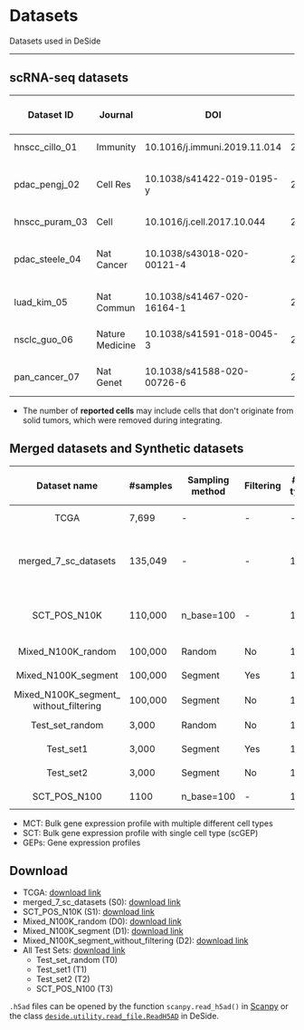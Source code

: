 Datasets
========

Datasets used in DeSide
***
## scRNA-seq datasets

| Dataset ID  | Journal              | DOI                         | Publish Date | Reported cells (total) | Organism               | Tissue                           | Data location                     | Sequencing method       | #patients |
|-------------|----------------------|-----------------------------|--------------|------------------|------------------------|----------------------------------|-----------------------------------|-------------------------|-----------|
| hnscc_cillo_01 | Immunity             | 10.1016/j.immuni.2019.11.014 | 20200107     | 131,224          | Human                  | Head and Neck Cancer (HNSC)      | GSE139324                         | 10x Single Cell 3' v2    | 26        |
| pdac_pengj_02 | Cell Res             | 10.1038/s41422-019-0195-y  | 20190704     | 57,530           | Human                  | Pancreatic Ductal Adenocarcinoma (PDAC)| [Link](https://bigd.big.ac.cn/gsa/browse/CRA001160) | 10x Single Cell 3' v2    | 22        |
| hnscc_puram_03 | Cell                 | 10.1016/j.cell.2017.10.044 | 20171130     | 5,902            | Human                  | Head and Neck Cancer (HNSC)      | GSE103322                         | Smart-seq2               | 16        |
| pdac_steele_04 | Nat Cancer           | 10.1038/s43018-020-00121-4 | 20201026     | 124,898          | Human                  | Pancreatic Ductal Adenocarcinoma (PDAC)| GSE155698                         | 10x Single Cell 3' v2    | 15        |
| luad_kim_05 | Nat Commun           | 10.1038/s41467-020-16164-1 | 20200508     | 208,506          | Human                  | Lung Adenocarcinoma (LUAD)       | GSE131907                         | 10x Single Cell 3' v2    | 13        |
| nsclc_guo_06 | Nature Medicine      | 10.1038/s41591-018-0045-3  | 20180625     | 12,346           | Human                  | Non-Small-Cell Lung Cancer (NSCLC) | GSE99254                          | Smart-Seq2               | 13        |
| pan_cancer_07 | Nat Genet            | 10.1038/s41588-020-00726-6 | 20201030     | 53,513           | Human                  | Cancer cell lines                | GSE157220                         | Illumina NextSeq 500    | -         |


- The number of **reported cells** may include cells that don't originate from solid tumors, which were removed during integrating.

## Merged datasets and Synthetic datasets

|              Dataset name              | #samples | Sampling method | Filtering | #cell types | #genes | Input dataset                  |      GEPs <br/>(type, fortmat)       |         Dataset type          |  Notation  |
|:--------------------------------------:|----------|-----------------|-----------|-------------|--------|--------------------------------|:-------------------------------:|:-----------------------------:|:----------:|
|                  TCGA                  | 7,699    | -               | -         | -           | 19,712 | -                              |           MCT, `TPM`            |     Downloaded from TCGA      |     DA     |
|          merged_7_sc_datasets          | 135,049  | -               | -         | 11          | 12,114 | 7 collected scRNA-seq datasets | Single cell, <br/>`log2(TPM+1)` |  Raw dataset from scRNA-seq   |     S0     |
|              SCT_POS_N10K              | 110,000  | n_base=100      | -         | 11          | 12,114 | S0                             |       SCT, `log2(TPM+1)`        | Used to simulate MCT datasets |     S1     |
|           Mixed_N100K_random           | 100,000  | Random          | No        | 11          | 12,114 | S1                             |       MCT, `log2(TPM+1)`        |         Training set          |     D0     |
|          Mixed_N100K_segment           | 100,000  | Segment         | Yes       | 11          | 6,168  | S1                             |       MCT, `log2(TPM+1)`        |         Training set          |     D1     |
| Mixed_N100K_segment_<br/>without_filtering  | 100,000  | Segment   | No        | 11          | 12,114 | S1                             |       MCT, `log2(TPM+1)`        |         Training set          |     D2     |
|            Test_set_random             | 3,000    | Random          | No        | 11          | 12,114 | S1                             |       MCT, `log2(TPM+1)`        |           Test set            |     T0     |
|               Test_set1                | 3,000    | Segment         | Yes       | 11          | 6,168  | S1                             |       MCT, `log2(TPM+1)`        |           Test set            |     T1     |
|               Test_set2                | 3,000    | Segment         | No        | 11          | 12,114 | S1                             |       MCT, `log2(TPM+1)`        |           Test set            |     T2     |
|              SCT_POS_N100              | 1100     | n_base=100      | -         | 11          | 12,114 | S0                             |       SCT, `log2(TPM+1)`        |           Test set            |     T3     |

- MCT: Bulk gene expression profile with multiple different cell types
- SCT: Bulk gene expression profile with single cell type (scGEP)
- GEPs: Gene expression profiles

## Download
- TCGA: [download link](https://figshare.com/articles/dataset/Merged_gene_expression_profiles_TPM_/23047547)
- merged_7_sc_datasets (S0): [download link](https://figshare.com/articles/dataset/Dataset_S0/23283908)
- SCT_POS_N10K (S1): [download link](https://figshare.com/articles/dataset/Dataset_S1/23043560)
- Mixed_N100K_random (D0): [download link](https://figshare.com/articles/dataset/Dataset_D0/23283932)
- Mixed_N100K_segment (D1): [download link](https://figshare.com/articles/dataset/Dataset_D1/23047391)
- Mixed_N100K_segment_without_filtering (D2): [download link](https://figshare.com/articles/dataset/Dataset_D2/23284256)
- All Test Sets: [download link](https://figshare.com/articles/dataset/All_Test_Sets/23283884)
  - Test_set_random (T0)
  - Test_set1 (T1)
  - Test_set2 (T2)
  - SCT_POS_N100 (T3)

`.h5ad` files can be opened by the function `scanpy.read_h5ad()` in [Scanpy](https://scanpy.readthedocs.io/en/stable/) or the class [`deside.utility.read_file.ReadH5AD`](https://deside.readthedocs.io/en/latest/func/utility.html#deside.utility.read_file.ReadH5AD) in DeSide.

